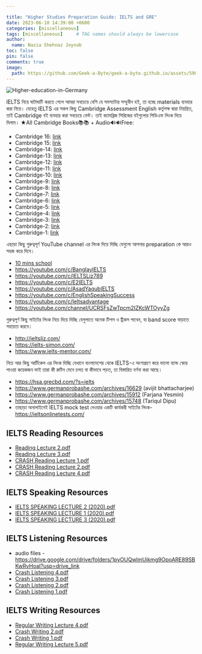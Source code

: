 ```yaml
---

title: "Higher Studies Preparation Guide: IELTS and GRE"
date: 2023-06-10 14:39:00 +0600
categories: [miscellaneous]
tags: [miscellaneous]     # TAG names should always be lowercase
author:
  name: Nazia Shehnaz Joynab
toc: false
pin: false
comments: true
image:
  path: https://github.com/Geek-a-Byte/geek-a-byte.github.io/assets/59027621/71aba61f-d7f0-42f0-be9d-0e0a37eaf59e
---
```


![Higher-education-in-Germany](https://github.com/Geek-a-Byte/geek-a-byte.github.io/assets/59027621/71aba61f-d7f0-42f0-be9d-0e0a37eaf59e)

IELTS নিয়ে ঘাটাঘাটি করতে গেলে আমরা সবচেয়ে বেশি যে সমস্যাটার সম্মুখীন হই, তা হচ্ছে materials ব্যবহার করা নিয়ে। যেহেতু IELTS এর সকল কিছু Cambridge Assessment English কর্তৃপক্ষ দ্বারা নিয়ন্ত্রিত, তাই Cambridge বই ব্যবহার করা সবচেয়ে বেস্ট। তাই ক্যামব্রিজ সিরিজের বইগুলোর পিডিএফ লিংক দিয়ে দিলাম।
★All Cambridge Books📚📚 + Audio🔊🔊Free:
- Cambridge 16: [link](https://tinyurl.com/2ayabgag)
- Cambridge 15: [link](https://tinyurl.com/22z8b9qw)
- Cambridge-14: [link](https://tinyurl.com/2aljp3hb)
- Cambridge-13: [link](https://tinyurl.com/29ep6kp7)
- Cambridge-12: [link](https://tinyurl.com/29zadzgm)
- Cambridge-11: [link](https://tinyurl.com/28o6k88x)
- Cambridge-10: [link](https://tinyurl.com/27nbt75o)
- Cambridge-9: [link](https://tinyurl.com/27q78wj7)
- Cambridge-8: [link](https://tinyurl.com/24fu7kr3)
- Cambridge-7: [link](https://tinyurl.com/236m6jjv)
- Cambridge-6: [link](https://tinyurl.com/23mynszb)
- Cambridge-5: [link](https://tinyurl.com/2y34o7pa)
- Cambridge-4: [link](https://tinyurl.com/2y8ywe6c)
- Cambridge-3: [link](https://tinyurl.com/23efys58)
- Cambridge-2: [link](https://tinyurl.com/2dndz25x)
- Cambridge-1: [link](https://tinyurl.com/29pfdd3s)

এছাড়া কিছু গুরুত্বপূর্ণ YouTube channel এর লিংক দিয়ে দিচ্ছি যেগুলো আপনার preparation কে আরও সহজ করে দিবে।
- [10 mins school](https://tinyurl.com/23szwckp)
- https://youtube.com/c/BanglayIELTS
- https://youtube.com/c/IELTSLiz789
- https://youtube.com/c/E2IELTS
- https://youtube.com/c/AsadYaqubIELTS
- https://youtube.com/c/EnglishSpeakingSuccess
- https://youtube.com/c/Ieltsadvantage
- https://youtube.com/channel/UCRSFsZwTpcm2IZKcWTOyyZg

গুরুত্বপূর্ণ কিছু সাইটের লিংক নিচে দিয়ে দিচ্ছি যেগুলাতে অনেক টিপস ও  ট্রিকস পাবেন, যা band score বাড়াতে  সহায়তা করবে।
- http://ieltsliz.com/
- https://ielts-simon.com/
- https://www.ielts-mentor.com/

নিচে আর কিছু আর্টিকেল এর লিংক দিচ্ছি যেখানে বাংলাদেশের থেকে IELTS-এ অংশগ্রহণ করে ভালো ব্যান্ড স্কোর পাওয়া কয়েকজন ভাই তারা কী রুটিন মেনে চলত বা কীভাবে পড়ত, তা বিস্তারিত বর্ণনা করা আছে। 
- https://hsa.grecbd.com/?s=ielts
- https://www.germanprobashe.com/archives/16629 (avijit bhattacharjee)
- https://www.germanprobashe.com/archives/15912 (Farjana Yesmin)
- https://www.germanprobashe.com/archives/15748 (Tariqul Dipu)
- তাছাড়া অনালাইনেই IELTS mock test দেওয়ার একটি কার্যকরী সাইটের লিংক- https://ieltsonlinetests.com/

## IELTS Reading Resources
- [Reading Lecture 2.pdf](https://github.com/Geek-a-Byte/geek-a-byte.github.io/files/11712180/Reading.Lecture.2.pdf)
- [Reading Lecture 3.pdf](https://github.com/Geek-a-Byte/geek-a-byte.github.io/files/11712184/Reading.Lecture.3.pdf)
- [CRASH Reading Lecture 1.pdf](https://github.com/Geek-a-Byte/geek-a-byte.github.io/files/11712181/CRASH.Reading.Lecture.1.pdf)
- [CRASH Reading Lecture 2.pdf](https://github.com/Geek-a-Byte/geek-a-byte.github.io/files/11712183/CRASH.Reading.Lecture.2.pdf)
- [CRASH Reading Lecture 4.pdf](https://github.com/Geek-a-Byte/geek-a-byte.github.io/files/11712182/CRASH.Reading.Lecture.4.pdf)

## IELTS Speaking Resources
- [IELTS SPEAKING LECTURE 2 (2020).pdf](https://github.com/Geek-a-Byte/geek-a-byte.github.io/files/11712206/IELTS.SPEAKING.LECTURE.2.2020.pdf)
- [IELTS SPEAKING LECTURE 1 (2020).pdf](https://github.com/Geek-a-Byte/geek-a-byte.github.io/files/11712207/IELTS.SPEAKING.LECTURE.1.2020.pdf)
- [IELTS SPEAKING LECTURE 3 (2020).pdf](https://github.com/Geek-a-Byte/geek-a-byte.github.io/files/11712208/IELTS.SPEAKING.LECTURE.3.2020.pdf)

## IELTS Listening Resources
- audio files - https://drive.google.com/drive/folders/1pyOUQwlmUikmg9OpoARE89SBKwRvHoaI?usp=drive_link
- [Crash Listening 4.pdf](https://github.com/Geek-a-Byte/geek-a-byte.github.io/files/11712212/Crash.Listening.4.pdf)
- [Crash Listening 3.pdf](https://github.com/Geek-a-Byte/geek-a-byte.github.io/files/11712213/Crash.Listening.3.pdf)
- [Crash Listening 2.pdf](https://github.com/Geek-a-Byte/geek-a-byte.github.io/files/11712214/Crash.Listening.2.pdf)
- [Crash Listening 1.pdf](https://github.com/Geek-a-Byte/geek-a-byte.github.io/files/11712215/Crash.Listening.1.pdf)

## IELTS Writing Resources
- [Regular Writing Lecture 4.pdf](https://github.com/Geek-a-Byte/geek-a-byte.github.io/files/11712222/Regular.Writing.Lecture.4.pdf)
- [Crash Writing 2.pdf](https://github.com/Geek-a-Byte/geek-a-byte.github.io/files/11712223/Crash.Writing.2.pdf)
- [Crash Writing 1.pdf](https://github.com/Geek-a-Byte/geek-a-byte.github.io/files/11712224/Crash.Writing.1.pdf)
- [Regular Writing Lecture 5.pdf](https://github.com/Geek-a-Byte/geek-a-byte.github.io/files/11712225/Regular.Writing.Lecture.5.pdf)


